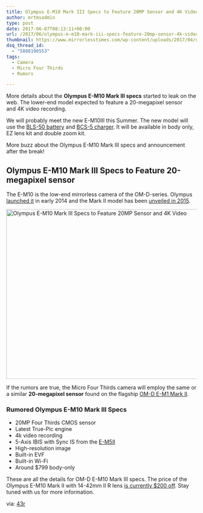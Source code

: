 ```yaml
---
title: Olympus E-M10 Mark III Specs to Feature 20MP Sensor and 4K Video
author: mrtmsadmin
type: post
date: 2017-06-07T08:13:11+00:00
url: /2017/06/olympus-e-m10-mark-iii-specs-feature-20mp-sensor-4k-video/
thumbnail: https://www.mirrorlesstimes.com/wp-content/uploads/2017/04/olympus-e-m10iii-camera.jpg
dsq_thread_id:
  - "5888190553"
tags:
  - Camera
  - Micro Four Thirds
  - Rumors

---
```

More details about the **Olympus E-M10 Mark III specs** started to leak on the web. The lower-end model expected to feature a 20-megapixel sensor and 4K video recording.

We will probably meet the new E-M10III this Summer. The new model will use the <a href="https://www.bhphotovideo.com/c/product/1078965-REG/olympus_v6200740u000_bls_50_li_ion_battery_f_e_pl7.htm/BI/20175/KBID/14249" target="_blank" rel="nofollow noopener noreferrer">BLS-50 battery</a> and <a href="https://www.bhphotovideo.com/c/product/764383-REG/Olympus_260597_BCS_5_Lithium_Ion_Battery_Charger.html/BI/20175/KBID/14249" target="_blank" rel="nofollow noopener noreferrer">BCS-5 charger</a>. It will be available in body only, EZ lens kit and double zoom kit.

More buzz about the Olympus E-M10 Mark III specs and announcement after the break!<!--more-->

## Olympus E-M10 Mark III Specs to Feature 20-megapixel sensor

The E-M10 is the low-end mirrorless camera of the OM-D-series. Olympus [launched it][1] in early 2014 and the Mark II model has been [unveiled in 2015][2].

[<img class="aligncenter wp-image-1156 size-full" title="Olympus E-M10 Mark III Specs to Feature 20MP Sensor and 4K Video" src="https://i0.wp.com/www.mirrorlesstimes.com/wp-content/uploads/2017/06/914Hl88s7uL._SL1500_.jpg?resize=600%2C450&#038;ssl=1" alt="Olympus E-M10 Mark III Specs to Feature 20MP Sensor and 4K Video" width="600" height="450" srcset="https://i0.wp.com/www.mirrorlesstimes.com/wp-content/uploads/2017/06/914Hl88s7uL._SL1500_.jpg?w=1000&ssl=1 1000w, https://i0.wp.com/www.mirrorlesstimes.com/wp-content/uploads/2017/06/914Hl88s7uL._SL1500_.jpg?resize=300%2C225&ssl=1 300w, https://i0.wp.com/www.mirrorlesstimes.com/wp-content/uploads/2017/06/914Hl88s7uL._SL1500_.jpg?resize=768%2C576&ssl=1 768w" sizes="(max-width: 600px) 100vw, 600px" data-recalc-dims="1" />][3]

If the rumors are true, the Micro Four Thirds camera will employ the same or a similar **20-megapixel sensor** found on the flagship <a href="http://amzn.to/2roSLYA" target="_blank" rel="nofollow noopener noreferrer">OM-D E-M1 Mark II</a>.

### Rumored Olympus E-M10 Mark III Specs

  * 20MP Four Thirds CMOS sensor
  * Latest True-Pic engine
  * 4k video recording
  * 5-Axis IBIS with Sync IS from the <a href="http://amzn.to/2qnkXqM" target="_blank" rel="nofollow noopener noreferrer">E-M5II</a>
  * High-resolution image
  * Built-in EVF
  * Built-in Wi-Fi
  * Around $799 body-only

These are all the details for OM-D E-M10 Mark III specs. The price of the Olympus E-M10 Mark II with 14-42mm II R lens <a href="https://www.bhphotovideo.com/c/product/1238281-REG/olympus_v207051bu000_om_d_e_m10_mark_ii.html/BI/20175/KBID/14249" target="_blank" rel="nofollow noopener noreferrer">is currently $200 off</a>. Stay tuned with us for more information.

via: <a title="E-M10III has 20 Megapixel sensor and 4K" href="http://www.43rumors.com/ft3-e-m10iii-has-20-megapixel-sensor-and-4k/" target="_blank" rel="nofollow noopener noreferrer">43r</a>

 [1]: https://www.dailycameranews.com/2014/01/olympus-om-d-e-m10/
 [2]: http://amzn.to/2s2QbYy
 [3]: https://i0.wp.com/www.mirrorlesstimes.com/wp-content/uploads/2017/06/914Hl88s7uL._SL1500_.jpg?ssl=1